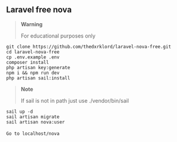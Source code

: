 <h2>Laravel free nova</h2>

> **Warning**
>
> For educational purposes only


``
git clone https://github.com/thedxrklord/laravel-nova-free.git
``
<br>
``
cd laravel-nova-free
``
<br>
``
cp .env.example .env
``
<br>
``
composer install
``
<br>
``
php artisan key:generate
``
<br>
``
npm i && npm run dev
``
<br>
``
php artisan sail:install
``
<br>
> **Note**
> 
> If sail is not in path just use ./vendor/bin/sail


``
sail up -d
``
<br>
``
sail artisan migrate
``
<br>
``
sail artisan nova:user
``
<br><br>
``
Go to localhost/nova
``
